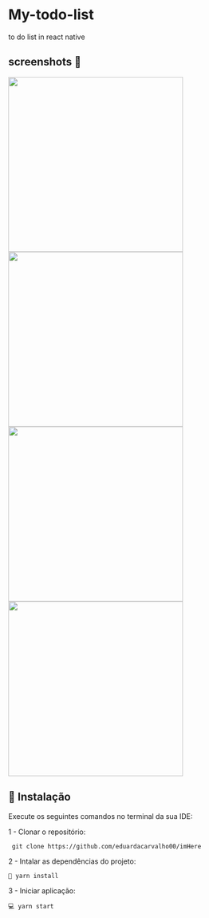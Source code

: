 # My-todo-list
to do list in react native 

## screenshots 📱

<div display='flex'  flex-direction='row'>

  <img src="https://user-images.githubusercontent.com/99972177/214050098-a5b9d4a7-c234-486b-8b54-872d08c995a8.png" width="350"/>
  <img src="https://user-images.githubusercontent.com/99972177/214050376-393f16d9-48d6-478e-aadc-9882c3beb7bd.png" width="350"/>
  <img src="https://user-images.githubusercontent.com/99972177/214050503-9d6720b3-8b17-41a0-bdcd-c0c2a5e8afee.png" width="350"/>
  <img src="https://user-images.githubusercontent.com/99972177/214050617-8df115ac-24d9-4063-b988-89c2f915e3a0.png" width="350"/>
</div>



## 🔧 Instalação
Execute os seguintes comandos no terminal da sua IDE:

1 - Clonar o repositório:
```
 git clone https://github.com/eduardacarvalho00/imHere
```
2 - Intalar as dependências do projeto:
```
🧰 yarn install
```
3 - Iniciar aplicação:
```
💻 yarn start
```
